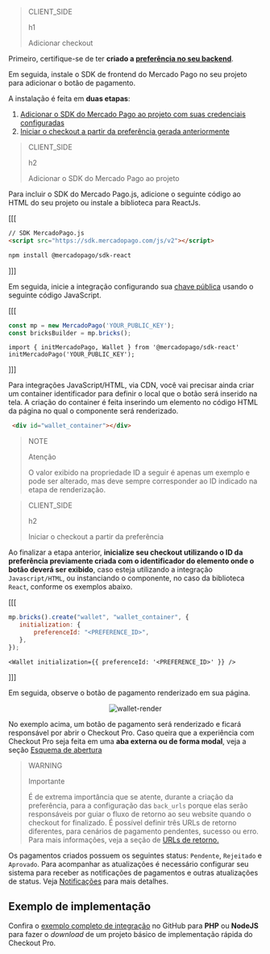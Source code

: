 > CLIENT_SIDE
>
> h1
>
> Adicionar checkout


Primeiro, certifique-se de ter **criado a [preferência no seu backend](/developers/pt/docs/checkout-pro/integrate-preferences)**.

Em seguida, instale o SDK de frontend do Mercado Pago no seu projeto para adicionar o botão de pagamento.

A instalação é feita em **duas etapas**:

1. [Adicionar o SDK do Mercado Pago ao projeto com suas credenciais configuradas](/developers/pt/docs/checkout-pro/integrate-checkout-pro/web#bookmark_adicionar_o_sdk_do_mercado_pago_ao_projeto)
2. [Iniciar o checkout a partir da preferência gerada anteriormente](/developers/pt/docs/checkout-pro/integrate-checkout-pro/web#bookmark_iniciar_el_checkout_desde_la_preferencia)

> CLIENT_SIDE
>
> h2
>
> Adicionar o SDK do Mercado Pago ao projeto

Para incluir o SDK do Mercado Pago.js, adicione o seguinte código ao HTML do seu projeto ou instale a biblioteca para ReactJs.

[[[
```html
// SDK MercadoPago.js
<script src="https://sdk.mercadopago.com/js/v2"></script>
```
```bash
npm install @mercadopago/sdk-react
```
]]]

Em seguida, inicie a integração configurando sua [chave pública](/developers/pt/docs/checkout-pro/additional-content/your-integrations/credentials) usando o seguinte código JavaScript.

[[[
```Javascript
const mp = new MercadoPago('YOUR_PUBLIC_KEY');
const bricksBuilder = mp.bricks();
```
```react-jsx
import { initMercadoPago, Wallet } from '@mercadopago/sdk-react'
initMercadoPago('YOUR_PUBLIC_KEY');
```
]]]

Para integrações JavaScript/HTML, via CDN, você vai precisar ainda criar um container identificador para definir o local que o botão será inserido na tela. A criação do container é feita inserindo um elemento no código HTML da página no qual o componente será renderizado.

```html
 <div id="wallet_container"></div>
```

> NOTE
>
> Atenção
>
> O valor exibido na propriedade ID a seguir é apenas um exemplo e pode ser alterado, mas deve sempre corresponder ao ID indicado na etapa de renderização.
 

> CLIENT_SIDE
>
> h2
>
> Iniciar o checkout a partir da preferência

Ao finalizar a etapa anterior, **inicialize seu checkout utilizando o ID da preferência previamente criada com o identificador do elemento onde o botão deverá ser exibido**, caso esteja utilizando a integração `Javascript/HTML`, ou instanciando o componente, no caso da biblioteca `React`, conforme os exemplos abaixo.

[[[
```Javascript
mp.bricks().create("wallet", "wallet_container", {
   initialization: {
       preferenceId: "<PREFERENCE_ID>",
   },
});
```
```react-jsx
<Wallet initialization={{ preferenceId: '<PREFERENCE_ID>' }} />
```
]]]

Em seguida, observe o botão de pagamento renderizado em sua página.

<center>

![wallet-render](cow/cow-render-wallet-es.png)

</center>

No exemplo acima, um botão de pagamento será renderizado e ficará responsável por abrir o Checkout Pro. Caso queira que a experiência com Checkout Pro seja feita em uma **aba externa ou de forma modal**, veja a seção [Esquema de abertura](/developers/pt/docs/checkout-pro/checkout-customization/user-interface/opening-schema)

> WARNING
>
> Importante
>
> É de extrema importância que se atente, durante a criação da preferência, para a configuração das `back_urls` porque elas serão responsáveis por guiar o fluxo de retorno ao seu website quando o checkout for finalizado. É possível definir três URLs de retorno diferentes, para cenários de pagamento pendentes, sucesso ou erro. Para mais informações, veja a seção de [URLs de retorno.](/developers/pt/docs/checkout-pro/checkout-customization/user-interface/redirection)

Os pagamentos criados possuem os seguintes status: `Pendente`, `Rejeitado` e `Aprovado`. Para acompanhar as atualizações é necessário configurar seu sistema para receber as notificações de pagamentos e outras atualizações de status. Veja [Notificações](/developers/pt/docs/checkout-pro/additional-content/your-integrations/notifications) para mais detalhes.

## Exemplo de implementação

Confira o [exemplo completo de integração](http://github.com/mercadopago/checkout-payment-sample) no GitHub para **PHP** ou **NodeJS** para fazer o _download_ de um projeto básico de implementação rápida do Checkout Pro.
